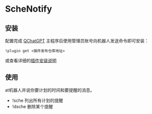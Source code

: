 # ScheNotify

<!--
## 插件开发者详阅

### 开始

此仓库是 QChatGPT 插件模板，您可以直接在 GitHub 仓库中点击右上角的 "Use this template" 以创建你的插件。  
接下来按照以下步骤修改模板代码：

#### 修改模板代码

- 修改此文档顶部插件名称信息
- 将此文档下方的`<插件发布仓库地址>`改为你的插件在 GitHub· 上的地址
- 补充下方的`使用`章节内容
- 修改`main.py`中的`@register`中的插件 名称、描述、版本、作者 等信息
- 修改`main.py`中的`MyPlugin`类名为你的插件类名
- 将插件所需依赖库写到`requirements.txt`中
- 根据[插件开发教程](https://github.com/RockChinQ/QChatGPT/wiki/7-%E6%8F%92%E4%BB%B6%E5%BC%80%E5%8F%91)编写插件代码
- 删除 README.md 中的注释内容


#### 发布插件

推荐将插件上传到 GitHub 代码仓库，以便用户通过下方方式安装。   
欢迎以 PR 或 issue 的形式投稿您的插件到[主程序文档](https://github.com/RockChinQ/QChatGPT#%E6%8F%92%E4%BB%B6%E7%94%9F%E6%80%81)

下方是给用户看的内容，按需修改
-->

## 安装

配置完成 [QChatGPT](https://github.com/RockChinQ/QChatGPT) 主程序后使用管理员账号向机器人发送命令即可安装：

```
!plugin get <插件发布仓库地址>
```
或查看详细的[插件安装说明](https://github.com/RockChinQ/QChatGPT/wiki/5-%E6%8F%92%E4%BB%B6%E4%BD%BF%E7%94%A8)

## 使用

at机器人并说你要计划的时间和要提醒的消息。

- !sche 列出所有计划的提醒
- !dsche <id> 删除某个提醒

<!-- 插件开发者自行填写插件使用说明 -->
